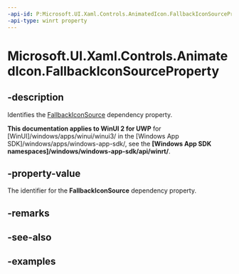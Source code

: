 ```yaml
---
-api-id: P:Microsoft.UI.Xaml.Controls.AnimatedIcon.FallbackIconSourceProperty
-api-type: winrt property
---
```


# Microsoft.UI.Xaml.Controls.AnimatedIcon.FallbackIconSourceProperty

<!--
public static Windows.UI.Xaml.DependencyProperty FallbackIconSourceProperty { get; }
-->

## -description

Identifies the [FallbackIconSource](animatedicon_fallbackiconsource.md) dependency property.

**This documentation applies to WinUI 2 for UWP** for [WinUI]/windows/apps/winui/winui3/ in the [Windows App SDK]/windows/apps/windows-app-sdk/, see the **[Windows App SDK namespaces]/windows/windows-app-sdk/api/winrt/**.

## -property-value

The identifier for the **FallbackIconSource** dependency property.

## -remarks

## -see-also

## -examples
